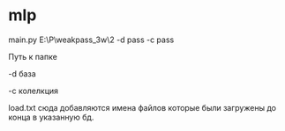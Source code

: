 # mlp

main.py E:\P\weakpass_3w\2 -d pass -c pass

Путь к папке

-d база 

-c колелкция

load.txt  сюда добавляются имена файлов которые были загружены до конца в указанную бд.

